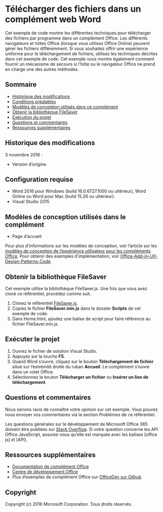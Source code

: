 # <a name="download-files-in-a-word-web-add-in"></a>Télécharger des fichiers dans un complément web Word

Cet exemple de code montre les différentes techniques pour télécharger des fichiers par programme dans un complément Office. Les différents navigateurs et hôtes Office (lorsque vous utilisez Office Online) peuvent gérer les fichiers différemment. Si vous souhaitez offrir une expérience uniforme pour le téléchargement de fichiers, utilisez les techniques décrites dans cet exemple de code. Cet exemple vous montre également comment fournir un mécanisme de secours si l’hôte ou le navigateur Office ne prend en charge une des autres méthodes. 

## <a name="table-of-contents"></a>Sommaire
* [Historique des modifications](#change-history)
* [Conditions préalables](#prerequisites)
* [Modèles de conception utilisés dans ce complément](#design-templates-used-in-this-add-in)
* [Obtenir la bibliothèque FileSaver](#get-the-filesaver-library)
* [Exécution du projet](#run-the-project)
* [Questions et commentaires](#questions-and-comments)
* [Ressources supplémentaires](#additional-resources)

## <a name="change-history"></a>Historique des modifications

3 novembre 2016 :

* Version d’origine.

## <a name="prerequisites"></a>Configuration requise

* Word 2016 pour Windows (build 16.0.6727.1000 ou ultérieur), Word Online ou Word pour Mac (build 15.26 ou ultérieur).
* Visual Studio 2015 

## <a name="design-templates-used-in-this-add-in"></a>Modèles de conception utilisés dans le complément

- Page d’accueil

Pour plus d’informations sur les modèles de conception, voir l’article sur les [modèles de conception de l’expérience utilisateur pour les compléments Office](https://dev.office.com/docs/add-ins/design/ux-design-patterns). Pour obtenir des exemples d’implémentation, voir [Office-Add-in-UX-Design-Patterns-Code](https://github.com/OfficeDev/Office-Add-in-UX-Design-Patterns-Code).

## <a name="get-the-filesaver-library"></a>Obtenir la bibliothèque FileSaver 

Cet exemple utilise la bibliothèque FileSaver.js. Une fois que vous avez cloné ce référentiel, procédez comme suit. 

1. Clonez le référentiel [FileSaver.js](https://github.com/eligrey/FileSaver.js/).
2. Copiez le fichier **FileSaver.min.js** dans le dossier **Scripts** de cet exemple de code.
3. Dans Home.html, ajoutez une balise de script pour faire référence au fichier FileSaver.min.js.
 

## <a name="run-the-project"></a>Exécuter le projet

1. Ouvrez le fichier de solution Visual Studio. 
2. Appuyez sur la touche **F5**. 
3. Quand Word s’ouvre, cliquez sur le bouton **Téléchargement de fichier** situé sur l’extrémité droite du ruban **Accueil**. Le complément s’ouvre dans un volet Office.
4. Sélectionnez le bouton **Télécharger un fichier** ou **Insérer un lien de téléchargement**.

## <a name="questions-and-comments"></a>Questions et commentaires

Nous serions ravis de connaître votre opinion sur cet exemple. Vous pouvez nous envoyer vos commentaires via la section *Problèmes* de ce référentiel.

Les questions générales sur le développement de Microsoft Office 365 doivent être publiées sur [Stack Overflow](http://stackoverflow.com/questions/tagged/office-js+API). Si votre question concerne les API Office JavaScript, assurez-vous qu’elle est marquée avec les balises [office js] et [API].

## <a name="additional-resources"></a>Ressources supplémentaires

* [Documentation de complément Office](https://dev.office.com/docs/add-ins/overview/office-add-ins)
* [Centre de développement Office](http://dev.office.com/)
* Plus d’exemples de complément Office sur [OfficeDev sur Github](https://github.com/officedev)

## <a name="copyright"></a>Copyright
Copyright (c) 2016 Microsoft Corporation. Tous droits réservés.

